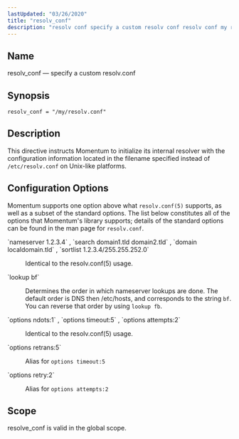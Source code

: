 ```yaml
---
lastUpdated: "03/26/2020"
title: "resolv_conf"
description: "resolv conf specify a custom resolv conf resolv conf my resolv conf This directive instructs Momentum to initialize its internal resolver with the configuration information located in the filename specified instead of etc resolv conf on Unix like platforms Momentum supports one option above what resolv conf 5 supports as..."
---
```


<a name="conf.ref.resolv_conf"></a> 
## Name

resolv_conf — specify a custom resolv.conf

## Synopsis

`resolv_conf = "/my/resolv.conf"`

<a name="idp25935808"></a> 
## Description

This directive instructs Momentum to initialize its internal resolver with the configuration information located in the filename specified instead of `/etc/resolv.conf` on Unix-like platforms.

<a name="idp25938224"></a> 
## Configuration Options

Momentum supports one option above what `resolv.conf(5)` supports, as well as a subset of the standard options. The list below constitutes all of the options that Momentum's library supports; details of the standard options can be found in the man page for `resolv.conf`.

<dl class="variablelist">

<dt>`nameserver 1.2.3.4` , `search domain1.tld domain2.tld` , `domain localdomain.tld` , `sortlist 1.2.3.4/255.255.252.0`</dt>

<dd>

Identical to the resolv.conf(5) usage.

</dd>

<dt>`lookup bf`</dt>

<dd>

Determines the order in which nameserver lookups are done. The default order is DNS then /etc/hosts, and corresponds to the string `bf`. You can reverse that order by using `lookup fb`.

</dd>

<dt>`options ndots:1` , `options timeout:5` , `options attempts:2`</dt>

<dd>

Identical to the resolv.conf(5) usage.

</dd>

<dt>`options retrans:5`</dt>

<dd>

Alias for `options timeout:5`

</dd>

<dt>`options retry:2`</dt>

<dd>

Alias for `options attempts:2`

</dd>

</dl>

<a name="idp25959392"></a> 
## Scope

resolve_conf is valid in the global scope.